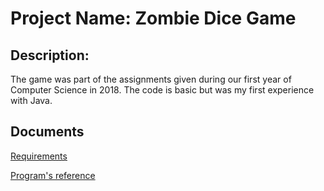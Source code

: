 # Project Name: Zombie Dice Game
## Description:
The game was part of the assignments given during our first year of Computer Science in 2018. The code is basic but was my first experience with Java.

## Documents

[Requirements](https://github.com/EvandroGomezQuintino/zombieDice/blob/master/Assignment%20Title%20Sheet%20CP%20Zombie%20Dice.pdf)

[Program's reference](https://github.com/EvandroGomezQuintino/zombieDice/blob/master/Assignment3%20-%20Evandro%202960774.docx)
